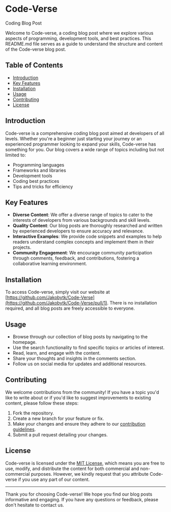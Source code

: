 # Code-Verse
Coding Blog Post

Welcome to Code-verse, a coding blog post where we explore various aspects of programming, development tools, and best practices. This README.md file serves as a guide to understand the structure and content of the Code-verse blog post.

## Table of Contents

- [Introduction](#introduction)
- [Key Features](#key-features)
- [Installation](#installation)
- [Usage](#usage)
- [Contributing](#contributing)
- [License](#license)

## Introduction

Code-verse is a comprehensive coding blog post aimed at developers of all levels. Whether you're a beginner just starting your journey or an experienced programmer looking to expand your skills, Code-verse has something for you. Our blog covers a wide range of topics including but not limited to:
- Programming languages
- Frameworks and libraries
- Development tools
- Coding best practices
- Tips and tricks for efficiency

## Key Features

- **Diverse Content**: We offer a diverse range of topics to cater to the interests of developers from various backgrounds and skill levels.
- **Quality Content**: Our blog posts are thoroughly researched and written by experienced developers to ensure accuracy and relevance.
- **Interactive Examples**: We provide code snippets and examples to help readers understand complex concepts and implement them in their projects.
- **Community Engagement**: We encourage community participation through comments, feedback, and contributions, fostering a collaborative learning environment.

## Installation

To access Code-verse, simply visit our website at [https://github.com/Jakobytk/Code-Verse](https://github.com/Jakobytk/Code-Verse/pull/1). There is no installation required, and all blog posts are freely accessible to everyone.

## Usage

- Browse through our collection of blog posts by navigating to the homepage.
- Use the search functionality to find specific topics or articles of interest.
- Read, learn, and engage with the content.
- Share your thoughts and insights in the comments section.
- Follow us on social media for updates and additional resources.

## Contributing

We welcome contributions from the community! If you have a topic you'd like to write about or if you'd like to suggest improvements to existing content, please follow these steps:
1. Fork the repository.
2. Create a new branch for your feature or fix.
3. Make your changes and ensure they adhere to our [contribution guidelines](CONTRIBUTING.md).
4. Submit a pull request detailing your changes.

## License

Code-verse is licensed under the [MIT License](LICENSE), which means you are free to use, modify, and distribute the content for both commercial and non-commercial purposes. However, we kindly request that you attribute Code-verse if you use any part of our content.

---

Thank you for choosing Code-verse! We hope you find our blog posts informative and engaging. If you have any questions or feedback, please don't hesitate to contact us.
